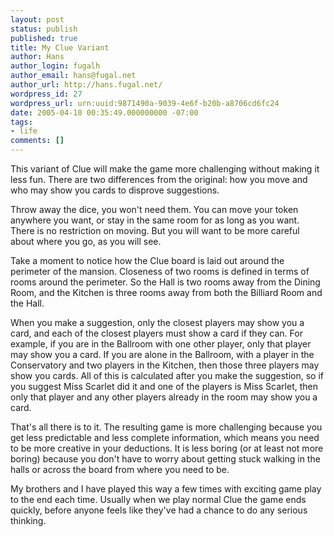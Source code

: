 ```yaml
---
layout: post
status: publish
published: true
title: My Clue Variant
author: Hans
author_login: fugalh
author_email: hans@fugal.net
author_url: http://hans.fugal.net/
wordpress_id: 27
wordpress_url: urn:uuid:9871490a-9039-4e6f-b20b-a8706cd6fc24
date: 2005-04-10 00:35:49.000000000 -07:00
tags:
- life
comments: []
---
```

<p>This variant of Clue will make the game more challenging without making it less
fun. There are two differences from the original: how you move and who may show
you cards to disprove suggestions.</p>

<p>Throw away the dice, you won't need them. You can move your token anywhere you
want, or stay in the same room for as long as you want. There is no restriction
on moving. But you will want to be more careful about where you go, as you will
see.</p>

<p>Take a moment to notice how the Clue board is laid out around
the perimeter of the mansion. Closeness of two rooms is defined in terms of
rooms around the perimeter. So the Hall is two rooms away from the Dining Room,
and the Kitchen is three rooms away from both the Billiard Room and the Hall. </p>

<p>When you make a suggestion, only the closest players may show you a card, and
each of the closest players must show a card if they can. For example, if you
are in the Ballroom with one other player, only that player may show you a
card. If you are alone in the Ballroom, with a player in the Conservatory and
two players in the Kitchen, then those three players may show you cards. All of
this is calculated after you make the suggestion, so if you suggest Miss
Scarlet did it and one of the players is Miss Scarlet, then only that player
and any other players already in the room may show you a card.</p>

<p>That's all there is to it. The resulting game is more challenging because you
get less predictable and less complete information, which means you need to be
more creative in your deductions. It is less boring (or at least not more
boring) because you don't have to worry about getting stuck walking in the
halls or across the board from where you need to be. </p>

<p>My brothers and I have played this way a few times with exciting game play to
the end each time. Usually when we play normal Clue the game ends quickly,
before anyone feels like they've had a chance to do any serious thinking.</p>
